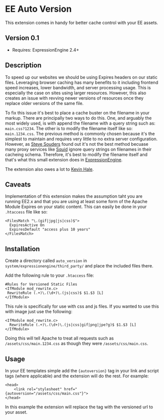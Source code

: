 # EE Auto Version

This extension comes in handy for better cache control with your EE assets.

## Version 0.1

* Requires: ExpressionEngine 2.4+

## Description

To speed up our websites we should be using Expires headers on our static files. Leveraging browser caching has many
benefits to it including frontend speed increases, lower bandwidth, and server processing usage. This is especially
the case on sites using larger resources. However, this also creates an issue with revving newer versions of resources
once they replace older versions of the same file.

To fix this issue it's best to place a cache buster on the filename in your markup. There are principally two ways to do
this. One, and arguably the most widely used, is with append the filename with a query string such as: `main.css?1234`.
The other is to modify the filename itself like so: `main.1234.css`. The previous method is commonly chosen because it's
the simplest to maintain and requires very little to no extra server configuration. However, as 
[Steve Souders](http://www.stevesouders.com/blog/?p=25) found out
it's not the best method becuase many proxy services like [Squid](http://www.squid-cache.org/) ignore query strings on
filenames in their cacheing schema. Therefore, it's best to modify the filename itself and that's what this small 
extension does in [ExpressionEngine](http://ellislab.com/expressionengine).

The extension also owes a lot to [Kevin Hale](http://goo.gl/I1n3T).

## Caveats

Implementation of this extension makes the assumption taht you are running EE2.x and that you are using at least some form
of the Apache Module Expires on your static content. This can easily be done in your `.htaccess` file like so:

    <FilesMatch "\.(gif|jpg|js|css)$">
      ExpiresActive On
      ExpiresDefault "access plus 10 years"
    </FilesMatch>

## Installation

Create a directory called `auto_version` in `system/expressionengine/third_party/` and place the included files there.

Add the following rule to your `.htaccess` file:

    #Rules for Versioned Static Files
    <IfModule mod_rewrite.c>
     RewriteRule (.+)\.(\d+)\.(js|css)$ $1.$3 [L]
    </IfModule>

This rule is specifically for use with css and js files. If you wanted to use this with image just use the following:

    <IfModule mod_rewrite.c>
      RewriteRule (.+)\.(\d+)\.(js|css|gif|png|jpe?g)$ $1.$3 [L]
    </IfModule>

Doing this will tell Apache to treat all requests such as `/assets/css/main.1234.css` as though they were `/assets/css/main.css`.

## Usage

In your EE templates simple add the `{autoversion}` tag in your link and script tags (where applicable) and the extension will do the rest. For example:

    <head>
        <link rel="stylesheet" href="{autoversion="/assets/css/main.css"}">
    </head>

In this example the extension will replace the tag with the versioned url to your asset.
